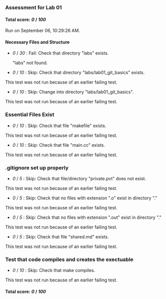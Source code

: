 ### Assessment for Lab 01

#### Total score: _0_ / _100_

Run on September 06, 10:29:26 AM.


#### Necessary Files and Structure

+  _0_ / _30_ : Fail: Check that directory "labs" exists.

     "labs" not found.

+  _0_ / _10_ : Skip: Check that directory "labs/lab01_git_basics" exists.

  This test was not run because of an earlier failing test.

+  _0_ / _10_ : Skip: Change into directory "labs/lab01_git_basics".

  This test was not run because of an earlier failing test.


### Essential Files Exist

+  _0_ / _10_ : Skip: Check that file "makefile" exists.

  This test was not run because of an earlier failing test.

+  _0_ / _10_ : Skip: Check that file "main.cc" exists.

  This test was not run because of an earlier failing test.


### .gitignore set up properly

+  _0_ / _5_ : Skip: Check that file/directory "private.pvt" does not exist.

  This test was not run because of an earlier failing test.

+  _0_ / _5_ : Skip: Check that no files with extension ".o" exist in directory "."

  This test was not run because of an earlier failing test.

+  _0_ / _5_ : Skip: Check that no files with extension ".out" exist in directory "."

  This test was not run because of an earlier failing test.

+  _0_ / _5_ : Skip: Check that file "shared.md" exists.

  This test was not run because of an earlier failing test.


### Test that code compiles and creates the exectuable

+  _0_ / _10_ : Skip: Check that make compiles.

  This test was not run because of an earlier failing test.

#### Total score: _0_ / _100_

